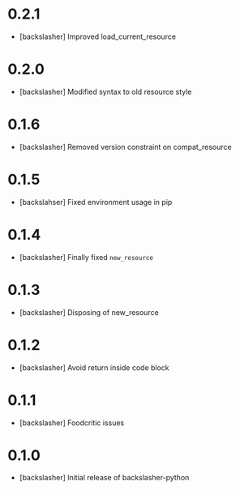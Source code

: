 # 0.2.1
- [backslasher] Improved load_current_resource

# 0.2.0
- [backslasher] Modified syntax to old resource style

# 0.1.6
- [backslasher] Removed version constraint on compat_resource

# 0.1.5
- [backslahser] Fixed environment usage in pip

# 0.1.4
- [backslasher] Finally fixed `new_resource`

# 0.1.3
- [backslasher] Disposing of new_resource

# 0.1.2
- [backslasher] Avoid return inside code block

# 0.1.1
- [backslasher] Foodcritic issues

# 0.1.0
- [backslasher] Initial release of backslasher-python
